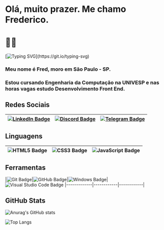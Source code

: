 
# Olá, muito prazer. Me chamo Frederico.

# 👋🏻

  

[![Typing SVG](https://readme-typing-svg.demolab.com?font=Fira+Code&duration=1500&pause=700&color=42C920&multiline=true&random=false&width=435&height=85&lines=Seja+bem+vindo+ao+meu+GITHUB+%E2%9C%8C%EF%B8%8F;Fique+%C3%A1+vontade%2C+olhe+por+a%C3%AD.;Se+precisar%2C+%C3%A9+s%C3%B3+chamar.)](https://git.io/typing-svg)

  
  

### Meu nome é Fred, moro em São Paulo - SP.

### Estou cursando Engenharia da Computação na UNIVESP e nas horas vagas estudo Desenvolvimento Front End.

  
  

## Redes Sociais




|[   ![LinkedIn Badge](https://img.shields.io/badge/LinkedIn-0A66C2?logo=linkedin&logoColor=fff&style=flat-square)](https://www.linkedin.com/in/fredlopesf)|[![Discord Badge](https://img.shields.io/badge/Discord-5865F2?logo=discord&logoColor=fff&style=flat-square)]()|[![Telegram Badge](https://img.shields.io/badge/Telegram-26A5E4?logo=telegram&logoColor=fff&style=flat-square)](https://t.me/fropilho) |
|-------------|------------|------------|

## Linguagens

|![HTML5 Badge](https://img.shields.io/badge/HTML5-E34F26?logo=html5&logoColor=fff&style=flat)|![CSS3 Badge](https://img.shields.io/badge/CSS3-1572B6?logo=css3&logoColor=fff&style=flat)|![JavaScript Badge](https://img.shields.io/badge/JavaScript-F7DF1E?logo=javascript&logoColor=000&style=flat)
|-------------|------------|------------|

## Ferramentas
|![Git Badge](https://img.shields.io/badge/Git-F05032?logo=git&logoColor=fff&style=flat)|![GitHub Badge](https://img.shields.io/badge/GitHub-181717?logo=github&logoColor=fff&style=flat)|![Windows Badge](https://img.shields.io/badge/Windows-0078D4?logo=windows&logoColor=fff&style=flat)|![Visual Studio Code Badge](https://img.shields.io/badge/Visual%20Studio%20Code-007ACC?logo=visualstudiocode&logoColor=fff&style=flat)
|-------------|------------|------------|
  

## GitHub Stats

![Anurag's GitHub stats](https://github-readme-stats.vercel.app/api?username=fropilho&theme=dracula)

![Top Langs](https://github-readme-stats.vercel.app/api/top-langs/?username=fropilho&layout=compact&theme=dracula)
